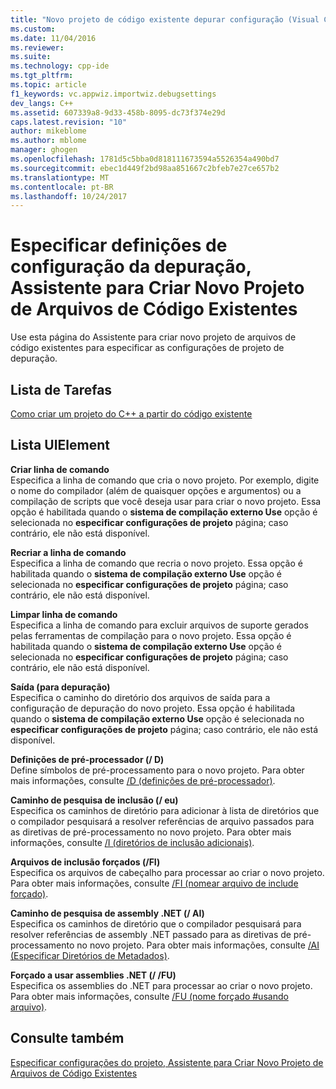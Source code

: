 ```yaml
---
title: "Novo projeto de código existente depurar configuração (Visual C++) | Microsoft Docs"
ms.custom: 
ms.date: 11/04/2016
ms.reviewer: 
ms.suite: 
ms.technology: cpp-ide
ms.tgt_pltfrm: 
ms.topic: article
f1_keywords: vc.appwiz.importwiz.debugsettings
dev_langs: C++
ms.assetid: 607339a8-9d33-458b-8095-dc73f374e29d
caps.latest.revision: "10"
author: mikeblome
ms.author: mblome
manager: ghogen
ms.openlocfilehash: 1781d5c5bba0d818111673594a5526354a490bd7
ms.sourcegitcommit: ebec1d449f2bd98aa851667c2bfeb7e27ce657b2
ms.translationtype: MT
ms.contentlocale: pt-BR
ms.lasthandoff: 10/24/2017
---
```

# <a name="specify-debug-configuration-settings-create-new-project-from-existing-code-files-wizard"></a>Especificar definições de configuração da depuração, Assistente para Criar Novo Projeto de Arquivos de Código Existentes
Use esta página do Assistente para criar novo projeto de arquivos de código existentes para especificar as configurações de projeto de depuração.  
  
## <a name="task-list"></a>Lista de Tarefas  
 [Como criar um projeto do C++ a partir do código existente](../ide/how-to-create-a-cpp-project-from-existing-code.md)  
  
## <a name="uielement-list"></a>Lista UIElement  
 **Criar linha de comando**  
 Especifica a linha de comando que cria o novo projeto. Por exemplo, digite o nome do compilador (além de quaisquer opções e argumentos) ou a compilação de scripts que você deseja usar para criar o novo projeto. Essa opção é habilitada quando o **sistema de compilação externo Use** opção é selecionada no **especificar configurações de projeto** página; caso contrário, ele não está disponível.  
  
 **Recriar a linha de comando**  
 Especifica a linha de comando que recria o novo projeto. Essa opção é habilitada quando o **sistema de compilação externo Use** opção é selecionada no **especificar configurações de projeto** página; caso contrário, ele não está disponível.  
  
 **Limpar linha de comando**  
 Especifica a linha de comando para excluir arquivos de suporte gerados pelas ferramentas de compilação para o novo projeto. Essa opção é habilitada quando o **sistema de compilação externo Use** opção é selecionada no **especificar configurações de projeto** página; caso contrário, ele não está disponível.  
  
 **Saída (para depuração)**  
 Especifica o caminho do diretório dos arquivos de saída para a configuração de depuração do novo projeto. Essa opção é habilitada quando o **sistema de compilação externo Use** opção é selecionada no **especificar configurações de projeto** página; caso contrário, ele não está disponível.  
  
 **Definições de pré-processador (/ D)**  
 Define símbolos de pré-processamento para o novo projeto. Para obter mais informações, consulte [/D (definições de pré-processador)](../build/reference/d-preprocessor-definitions.md).  
  
 **Caminho de pesquisa de inclusão (/ eu)**  
 Especifica os caminhos de diretório para adicionar à lista de diretórios que o compilador pesquisará a resolver referências de arquivo passados para as diretivas de pré-processamento no novo projeto. Para obter mais informações, consulte [/I (diretórios de inclusão adicionais)](../build/reference/i-additional-include-directories.md).  
  
 **Arquivos de inclusão forçados (/FI)**  
 Especifica os arquivos de cabeçalho para processar ao criar o novo projeto. Para obter mais informações, consulte [/FI (nomear arquivo de include forçado)](../build/reference/fi-name-forced-include-file.md).  
  
 **Caminho de pesquisa de assembly .NET (/ AI)**  
 Especifica os caminhos de diretório que o compilador pesquisará para resolver referências de assembly .NET passado para as diretivas de pré-processamento no novo projeto. Para obter mais informações, consulte [/AI (Especificar Diretórios de Metadados)](../build/reference/ai-specify-metadata-directories.md).  
  
 **Forçado a usar assemblies .NET (/ /FU)**  
 Especifica os assemblies do .NET para processar ao criar o novo projeto. Para obter mais informações, consulte [/FU (nome forçado #usando arquivo)](../build/reference/fu-name-forced-hash-using-file.md).  
  
## <a name="see-also"></a>Consulte também  
 [Especificar configurações do projeto, Assistente para Criar Novo Projeto de Arquivos de Código Existentes](../ide/specify-project-settings-create-new-project-from-existing-code-files-wizard.md)

